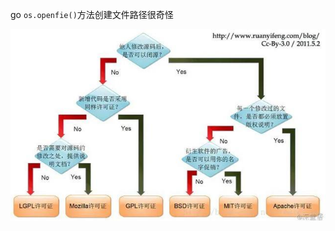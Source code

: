 go  `os.openfie()`方法创建文件路径很奇怪



![详解三大编译器：gcc、llvm 和 clang](没写完啊啊啊.assets/8a147a8adcb105088554299a2afecb87.jpg) 